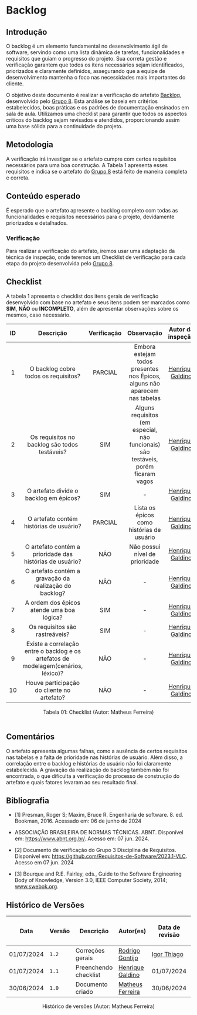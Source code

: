 # Backlog

## Introdução

O backlog é um elemento fundamental no desenvolvimento ágil de software, servindo como uma lista dinâmica de tarefas, funcionalidades e requisitos que guiam o progresso do projeto. Sua correta gestão e verificação garantem que todos os itens necessários sejam identificados, priorizados e claramente definidos, assegurando que a equipe de desenvolvimento mantenha o foco nas necessidades mais importantes do cliente.

O objetivo deste documento é realizar a verificação do artefato <a href="https://requisitos-de-software.github.io/2024.1-Consumidor.gov/Modelagem/Modelagem%20%C3%81gil/Backlog/">Backlog</a>, desenvolvido pelo <a href="https://requisitos-de-software.github.io/2024.1-Consumidor.gov/">Grupo 8</a>. Esta análise se baseia em critérios estabelecidos, boas práticas e os padrões de documentação ensinados em sala de aula. Utilizamos uma checklist para garantir que todos os aspectos críticos do backlog sejam revisados e atendidos, proporcionando assim uma base sólida para a continuidade do projeto.
## Metodologia

A verificação irá investigar se o artefato cumpre com certos requisitos necessários para uma boa construção. A Tabela 1 apresenta esses requisitos e indica se o artefato do <a href="https://requisitos-de-software.github.io/2024.1-Consumidor.gov/">Grupo 8</a> está feito de maneira completa e correta.


## Conteúdo esperado

É esperado que o artefato apresente o backlog completo com todas as funcionalidades e requisitos necessários para o projeto, devidamente priorizados e detalhados.

### Verificação

Para realizar a verificação do artefato, iremos usar uma adaptação da técnica de inspeção, onde teremos um Checklist de verificação para cada etapa do projeto desenvolvida pelo <a href="https://requisitos-de-software.github.io/2024.1-Consumidor.gov/">Grupo 8</a>.

## Checklist

A tabela 1 apresenta o checklist dos itens gerais de verificação desenvolvido com base no artefato e seus itens podem ser marcados como **SIM**, **NÃO** ou **INCOMPLETO**, além de apresentar observações sobre os mesmos, caso necessário.

| ID | Descrição | Verificação | Observação | Autor da inspeção |
| :--: | :-----: | :---------: | :--------: | :--------: |
| 1 | O backlog cobre todos os requisitos? | PARCIAL | Embora estejam todos presentes nos Épicos, alguns não aparecem nas tabelas | [Henrique Galdino](https://github.com/hgaldino05) |
| 2 | Os requisitos no backlog são todos testáveis? | SIM | Alguns requisitos (em especial, não funcionais) são testáveis, porém ficaram vagos | [Henrique Galdino](https://github.com/hgaldino05) |
| 3 | O artefato divide o backlog em épicos? | SIM | - | [Henrique Galdino](https://github.com/hgaldino05) | 
| 4 | O artefato contém histórias de usuário? | PARCIAL | Lista os épicos como histórias de usuário | [Henrique Galdino](https://github.com/hgaldino05) |
| 5 | O artefato contém a prioridade das histórias de usuário? | NÃO | Não possui nível de prioridade | [Henrique Galdino](https://github.com/hgaldino05) |
| 6 | O artefato contém a gravação da realização do backlog? | NÃO | - | [Henrique Galdino](https://github.com/hgaldino05) |
| 7 | A ordem dos épicos atende uma boa lógica? | SIM | - | [Henrique Galdino](https://github.com/hgaldino05) |
| 8 | Os requisitos são rastreáveis? | SIM | - | [Henrique Galdino](https://github.com/hgaldino05) |
| 9 | Existe a correlação entre o backlog e os artefatos de modelagem(cenários, léxico)? | NÃO | - | [Henrique Galdino](https://github.com/hgaldino05) |
| 10 | Houve participação do cliente no artefato? | NÃO | - | [Henrique Galdino](https://github.com/hgaldino05) |

<div align="center">
<figcaption align="center">Tabela 01: Checklist (Autor: Matheus Ferreira)</figcaption>
</div>
<br/>


## Comentários

O artefato apresenta algumas falhas, como a ausência de certos requisitos nas tabelas e a falta de prioridade nas histórias de usuário. Além disso, a correlação entre o backlog e histórias de usuário não foi claramente estabelecida. A gravação da realização do backlog também não foi encontrada, o que dificulta a verificação do processo de construção do artefato e quais fatores levaram ao seu resultado final.

## Bibliografia

- [1] Presman, Roger S; Maxim, Bruce R. Engenharia de software. 8. ed. Bookman, 2016. Acessado em: 06 de junho de 2024

- ASSOCIAÇÃO BRASILEIRA DE NORMAS TÉCNICAS. ABNT. Disponível em: <https://www.abnt.org.br/>. Acesso em: 07 jun. 2024.

- [2] Documento de verificação do Grupo 3 Disciplina de Requisitos. Disponível em: <https://github.com/Requisitos-de-Software/2023.1-VLC>. Acesso em 07 jun. 2024

- [3] Bourque and R.E. Fairley, eds., Guide to the Software Engineering Body of Knowledge, Version 3.0, IEEE Computer Society, 2014; www.swebok.org.

## Histórico de Versões

| <p align="center">Data</p> | <p align="center">Versão</p> | <p align="center">Descrição</p> | <p align="center">Autor(es)</p> | <p align="center">Data de revisão</p> | <p align="center">Revisor(es)</p> |
| - | - | - | - | - | - | 
| 01/07/2024 | `1.2` | Correções gerais | [Rodrigo Gontijo](https://github.com/rodrigogontijoo)   | [Igor Thiago](https://github.com/alladin51)  |
| 01/07/2024 | `1.1` | Preenchendo checklist | [Henrique Galdino](https://github.com/hgaldino05) | 01/07/2024 | [Guilherme Meister](https://github.com/gmeister18) |
| 30/06/2024 | `1.0` | Documento criado | [Matheus Ferreira](https://github.com/matferreira1) | 30/06/2024 | [Guilherme Meister](https://github.com/gmeister18) |

<div align="center">
<figcaption align="center">Histórico de versões (Autor: Matheus Ferreira)</figcaption>
</div>
<br/>
